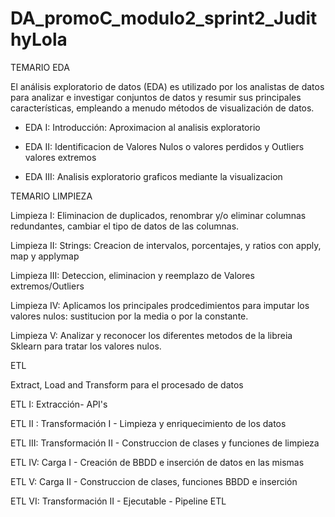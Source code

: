 # DA_promoC_modulo2_sprint2_JudithyLola


TEMARIO EDA 

El análisis exploratorio de datos (EDA) es utilizado por los analistas de datos para analizar e investigar conjuntos de datos 
y resumir sus principales características, empleando a menudo métodos de visualización de datos.

- EDA I: Introducción: Aproximacion al analisis exploratorio

- EDA II: Identificacion de Valores Nulos o valores perdidos y Outliers valores extremos

- EDA III: Analisis exploratorio graficos mediante la visualizacion 



TEMARIO LIMPIEZA

Limpieza I: Eliminacion de duplicados, renombrar y/o eliminar columnas redundantes, cambiar el tipo de datos de las columnas.

Limpieza II: Strings: Creacion de intervalos, porcentajes, y ratios con apply, map y applymap

Limpieza III: Deteccion, eliminacion y reemplazo de Valores extremos/Outliers

Limpieza IV:  Aplicamos los principales prodcedimientos para imputar los valores nulos: sustitucion por la media o por la constante.

Limpieza V: Analizar y reconocer los diferentes metodos de la libreia Sklearn para tratar los valores nulos.



ETL

Extract, Load and Transform para el procesado de datos 

ETL I: Extracción- API's

ETL II : Transformación I - Limpieza y enriquecimiento de los datos 

ETL III: Transformación II - Construccion de clases y funciones de limpieza

ETL IV: Carga I - Creación de BBDD e inserción de datos en las mismas

ETL V: Carga II - Construccion de clases, funciones BBDD e inserción

ETL VI: Transformación II - Ejecutable - Pipeline ETL




